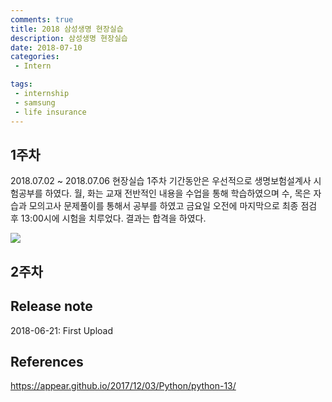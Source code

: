 ```yaml
---
comments: true
title: 2018 삼성생명 현장실습
description: 삼성생명 현장실습
date: 2018-07-10
categories:
 - Intern

tags:
 - internship
 - samsung
 - life insurance
---
```


## 1주차

2018.07.02 ~ 2018.07.06 현장실습 1주차 기간동안은 우선적으로 생명보험설계사 시험공부를 하였다. 월, 화는 교재 전반적인 내용을 수업을 통해 학습하였으며 수, 목은 자습과 모의고사 문제풀이를 통해서 공부를 하였고 금요일 오전에 마지막으로 최종 점검 후 13:00시에 시험을 치루었다. 결과는 합격을 하였다.

![](https://drive.google.com/open?id=1UvhQM44HQowdVYgbehSl0a2yX4GyJw04)


## 2주차





## Release note
2018-06-21: First Upload
## References
https://appear.github.io/2017/12/03/Python/python-13/